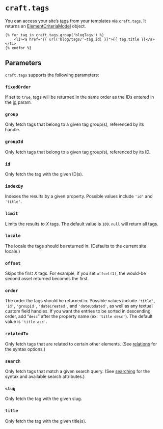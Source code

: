 # `craft.tags`

You can access your site’s [tags](../tags.md) from your templates via `craft.tags`. It returns an [ElementCriteriaModel](elementcriteriamodel.md) object.

```twig
{% for tag in craft.tags.group('blogTags') %}
    <li><a href="{{ url('blog/tags/'~tag.id) }}">{{ tag.title }}</a></li>
{% endfor %}
```

## Parameters

`craft.tags` supports the following parameters:

### `fixedOrder`

If set to `true`, tags will be returned in the same order as the IDs entered in the [id](#id) param.

### `group`

Only fetch tags that belong to a given tag group(s), referenced by its handle.

### `groupId`

Only fetch tags that belong to a given tag group(s), referenced by its ID.

### `id`

Only fetch the tag with the given ID(s).

### `indexBy`

Indexes the results by a given property. Possible values include `'id'` and `'title'`.

### `limit`

Limits the results to *X* tags. The default value is `100`. `null` will return all tags.

### `locale`

The locale the tags should be returned in. (Defaults to the current site locale.)

### `offset`

Skips the first *X* tags. For example, if you set `offset(1)`, the would-be second asset returned becomes the first.

### `order`

The order the tags should be returned in. Possible values include `'title'`, `'id'`, `'groupId'`, `'dateCreated'`, and `'dateUpdated'`, as well as any textual custom field handles. If you want the entries to be sorted in descending order, add “`desc`” after the property name (ex: `'title desc'`). The default value is `'title asc'`.

### `relatedTo`

Only fetch tags that are related to certain other elements. (See [relations](../relations.md) for the syntax options.)

### `search`

Only fetch tags that match a given search query. (See [searching](../searching.md) for the syntax and available search attributes.)

### `slug`

Only fetch the tag with the given slug.

### `title`

Only fetch the tag with the given title(s).
